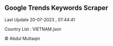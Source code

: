 

## Google Trends Keywords Scraper 
 
Last Update 20-07-2023 , 07:44:41

Country List :
VIETNAM.json



© Abdul Muttaqin 
